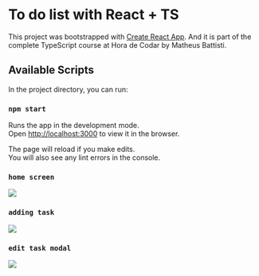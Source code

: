 # To do list with React + TS

This project was bootstrapped with [Create React App](https://github.com/facebook/create-react-app). And it is part of the complete TypeScript course at Hora de Codar by Matheus Battisti.
 
## Available Scripts

In the project directory, you can run:

### `npm start`

Runs the app in the development mode.\
Open [http://localhost:3000](http://localhost:3000) to view it in the browser.

The page will reload if you make edits.\
You will also see any lint errors in the console.


### `home screen`

<img src="https://i.postimg.cc/9XP8kLyZ/telatodoty.png">

### `adding task`

<img src="https://i.postimg.cc/NMdy9hWR/Captura-de-tela-de-2024-03-11-19-29-17.png">

### `edit task modal`

<img src="https://i.postimg.cc/GhGyKfYn/Captura-de-tela-de-2024-03-11-19-31-07.png">


